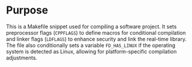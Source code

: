 # Purpose
This is a Makefile snippet used for compiling a software project. It sets preprocessor flags (`CPPFLAGS`) to define macros for conditional compilation and linker flags (`LDFLAGS`) to enhance security and link the real-time library. The file also conditionally sets a variable `FD_HAS_LINUX` if the operating system is detected as Linux, allowing for platform-specific compilation adjustments.
